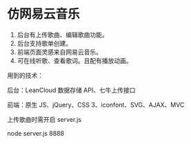 # 仿网易云音乐

1. 后台有上传歌曲、编辑歌曲功能。
2. 后台支持歌单创建。
3. 前端页面灵感来自网易云音乐。
4. 可在线听歌、查看歌词。且配有播放动画。

用到的技术：

后台：LeanCloud 数据存储 API、七牛上传接口

前端：原生 JS、jQuery、CSS 3、iconfont、SVG、AJAX、MVC



上传歌曲时需开启 server.js

node server.js 8888

